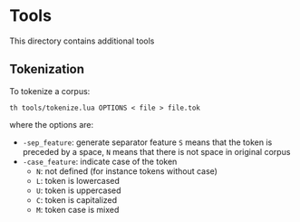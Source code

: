 # Tools

This directory contains additional tools

## Tokenization

To tokenize a corpus:

```
th tools/tokenize.lua OPTIONS < file > file.tok
```

where the options are:

* `-sep_feature`: generate separator feature `S` means that the token is preceded by a space, `N` means that there is not space in original corpus
* `-case_feature`: indicate case of the token
  * `N`: not defined (for instance tokens without case)
  * `L`: token is lowercased
  * `U`: token is uppercased
  * `C`: token is capitalized
  * `M`: token case is mixed

